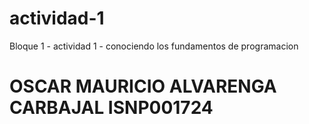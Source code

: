 # actividad-1
Bloque 1 - actividad 1 - conociendo los fundamentos de programacion

# OSCAR MAURICIO ALVARENGA CARBAJAL ISNP001724
